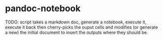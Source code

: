 # pandoc-notebook

TODO: script takes a markdown doc, generate a notebook, execute it, execute it
back then cherry-picks the ouput cells and modifies (or generate a new) the
initial document to insert the outputs where they should be.